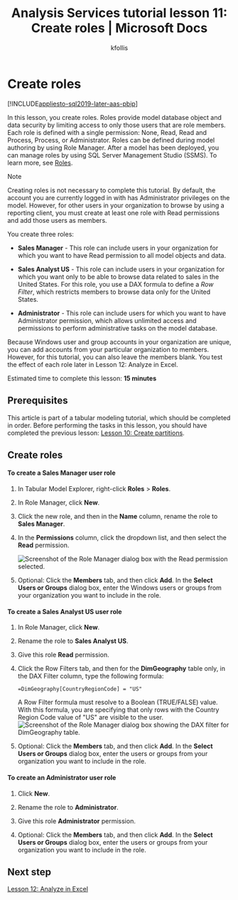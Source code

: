 ﻿---
title: "Analysis Services tutorial lesson 11: Create roles | Microsoft Docs"
description: Learn how to create roles for an Analysis Services tabular model project.
ms.date: 02/20/2020
ms.service: analysis-services
ms.custom: tabular-models
ms.topic: tutorial
ms.author: kfollis
ms.reviewer: kfollis
author: kfollis
---
# Create roles

[!INCLUDE[appliesto-sql2019-later-aas-pbip](../includes/appliesto-sql2019-later-aas-pbip.md)]

In this lesson, you create roles. Roles provide model database object and data security by limiting access to only those users that are role members. Each role is defined with a single permission: None, Read, Read and Process, Process, or Administrator. Roles can be defined during model authoring by using Role Manager. After a model has been deployed, you can manage roles by using SQL Server Management Studio (SSMS). To learn more, see [Roles](../tabular-models/roles-ssas-tabular.md).
  
> [!NOTE]  
> Creating roles is not necessary to complete this tutorial. By default, the account you are currently logged in with has Administrator privileges on the model. However, for other users in your organization to browse by using a reporting client, you must create at least one role with Read permissions and add those users as members.  
  
You create three roles:  
  
-   **Sales Manager** - This role can include users in your organization for which you want to have Read permission to all model objects and data.  
  
-   **Sales Analyst US** - This role can include users in your organization for which you want only to be able to browse data related to sales in the United States. For this role, you use a DAX formula to define a *Row Filter*, which restricts members to browse data only for the United States.  
  
-   **Administrator** - This role can include users for which you want to have Administrator permission, which allows unlimited access and permissions to perform administrative tasks on the model database.  
  
Because Windows user and group accounts in your organization are unique, you can add accounts from your particular organization to members. However, for this tutorial, you can also leave the members blank. You test the effect of each role later in Lesson 12: Analyze in Excel.  
  
Estimated time to complete this lesson: **15 minutes**  
  
## Prerequisites  

This article is part of a tabular modeling tutorial, which should be completed in order. Before performing the tasks in this lesson, you should have completed the previous lesson: [Lesson 10: Create partitions](../tutorial-tabular-1400/as-lesson-10-create-partitions.md).  
  
## Create roles
  
#### To create a Sales Manager user role
  
1.  In Tabular Model Explorer, right-click **Roles** > **Roles**.  
  
2.  In Role Manager, click **New**.  
  
3.  Click the new role, and then in the **Name** column, rename the role to **Sales Manager**.  
  
4.  In the **Permissions** column, click the dropdown list, and then select the **Read** permission. 

    ![Screenshot of the Role Manager dialog box with the Read permission selected.](../tutorial-tabular-1400/media/as-lesson11-new-role.png) 
  
5.  Optional: Click the **Members** tab, and then click **Add**. In the **Select Users or Groups** dialog box, enter the Windows users or groups from your organization you want to include in the role.  
  
#### To create a Sales Analyst US user role  
  
1.  In Role Manager, click **New**.    
  
2.  Rename the role to **Sales Analyst US**.  
  
3.  Give this role **Read** permission.  
  
4.  Click the Row Filters tab, and then for the **DimGeography** table only, in the DAX Filter column, type the following formula:  
  
    ```Administrator
    =DimGeography[CountryRegionCode] = "US" 
    ```
    
    A Row Filter formula must resolve to a Boolean (TRUE/FALSE) value. With this formula, you are specifying that only rows with the Country Region Code value of "US" are visible to the user.  
    ![Screenshot of the Role Manager dialog box showing the DAX filter for DimGeography table.](../tutorial-tabular-1400/media/as-lesson11-role-filter.png) 
  
6.  Optional: Click the **Members** tab, and then click **Add**. In the **Select Users or Groups** dialog box, enter the users or groups from your organization you want to include in the role.  
  
#### To create an Administrator user role  
  
1.  Click **New**.  
  
2.  Rename the role to **Administrator**.  
  
3.  Give this role **Administrator** permission.  
  
4.  Optional: Click the **Members** tab, and then click **Add**. In the **Select Users or Groups** dialog box, enter the users or groups from your organization you want to include in the role. 
  
  
## Next step

[Lesson 12: Analyze in Excel](../tutorial-tabular-1400/as-lesson-12-analyze-in-excel.md)
